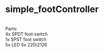 # simple_footController <br />
<br />
Parts: <br />
4x SPDT foot switch <br />
1x SPST foot switch <br />
5x LED
5x 220\2126
